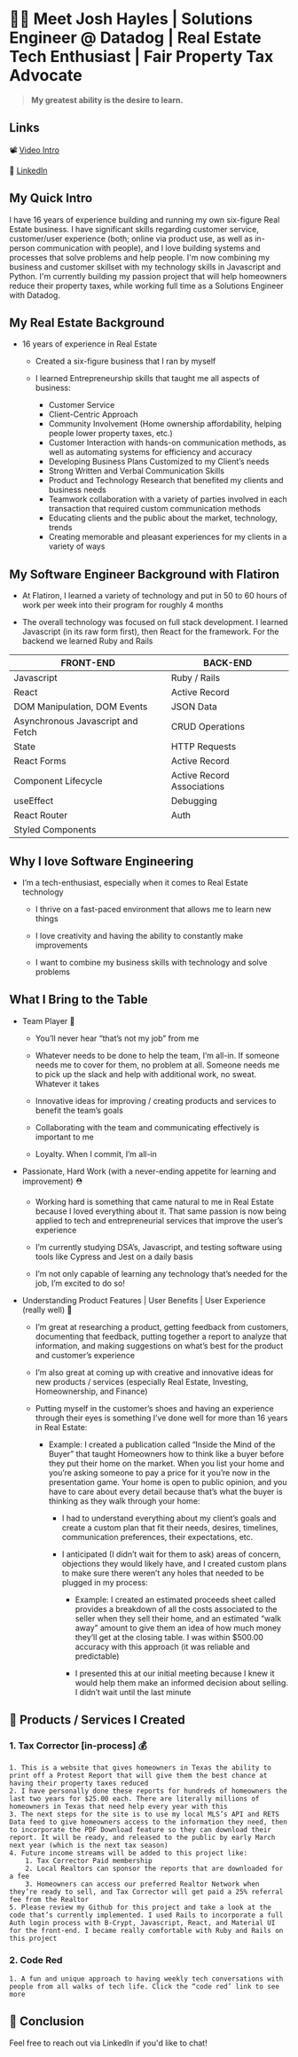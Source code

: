 
# 🙋‍♂️   Meet Josh Hayles  |  Solutions Engineer @ Datadog | Real Estate Tech Enthusiast | Fair Property Tax Advocate
> **My greatest ability is the desire to learn.**

## Links
📽️ [Video Intro](https://www.loom.com/share/0740dba006be41069c14bb9a6c041773?sharedAppSource=personal_library)

🔗 [LinkedIn](https://www.linkedin.com/in/joshhayles/)

## My Quick Intro

I have 16 years of experience building and running my own six-figure Real Estate business. I have significant skills regarding customer service, customer/user experience (both; online via product use, as well as in-person communication with people), and I love building systems and processes that solve problems and help people. I'm now combining my business and customer skillset with my technology skills in Javascript and Python. I'm currently building my passion project that will help homeowners reduce their property taxes, while working full time as a Solutions Engineer with Datadog.


## My Real Estate Background
- 16 years of experience in Real Estate

  - Created a six-figure business that I ran by myself 
  
  - I learned Entrepreneurship skills that taught me all aspects of business:
       - Customer Service
       - Client-Centric Approach
       - Community Involvement (Home ownership affordability, helping people lower property taxes, etc.)
       - Customer Interaction with hands-on communication methods, as well as automating systems for efficiency and accuracy 
       - Developing Business Plans Customized to my Client’s needs
       - Strong Written and Verbal Communication Skills
       - Product and Technology Research that benefited my clients and business needs
       - Teamwork collaboration with a variety of parties involved in each transaction that required custom communication methods
       - Educating clients and the public about the market, technology, trends
       - Creating memorable and pleasant experiences for my clients in a variety of ways


## My Software Engineer Background with Flatiron
- At Flatiron, I learned a variety of technology and put in 50 to 60 hours of work per week into their program for roughly 4 months

- The overall technology was focused on full stack development. I learned Javascript (in its raw form first), then React for the framework. For the backend we learned Ruby and Rails 


| FRONT-END                         | BACK-END                   |
| --------------------------------- | -------------------------- |
| Javascript                        | Ruby / Rails               |
| React                             | Active Record              |
| DOM Manipulation, DOM Events      | JSON Data                  |
| Asynchronous Javascript and Fetch | CRUD Operations            |
| State                             | HTTP Requests              |
| React Forms                       | Active Record              |
| Component Lifecycle               | Active Record Associations |
| useEffect                         | Debugging                  |
| React Router                      | Auth                       |
| Styled Components                 |                            |


## Why I love Software Engineering
- I’m a tech-enthusiast, especially when it comes to Real Estate technology

    - I thrive on a fast-paced environment that allows me to learn new things
    
    - I love creativity and having the ability to constantly make improvements
    
    - I want to combine my business skills with technology and solve problems 
    
    
## What I Bring to the Table
- Team Player  👊 
    - You’ll never hear “that’s not my job” from me
    
    - Whatever needs to be done to help the team, I’m all-in. If someone needs me to cover for them, no problem at all. Someone needs me to pick up the slack and help with additional work, no sweat. Whatever it takes


    - Innovative ideas for improving / creating products and services to benefit the team’s goals


    - Collaborating with the team and communicating effectively is important to me
    
    - Loyalty. When I commit, I’m all-in


- Passionate, Hard Work (with a never-ending appetite for learning and improvement)  ⛑️ 
    - Working hard is something that came natural to me in Real Estate because I loved everything about it. That same passion is now being applied to tech and entrepreneurial services that improve the user’s experience 
    
    - I’m currently studying DSA’s, Javascript, and testing software using tools like Cypress and Jest on a daily basis
    
    - I’m not only capable of learning any technology that’s needed for the job, I’m excited to do so!


- Understanding Product Features | User Benefits | User Experience (really well)  🤗 
    - I’m great at researching a product, getting feedback from customers, documenting that feedback, putting together a report to analyze that information, and making suggestions on what’s best for the product and customer’s experience
    
    - I’m also great at coming up with creative and innovative ideas for new products / services (especially Real Estate, Investing, Homeownership, and Finance)
    
    - Putting myself in the customer’s shoes and having an experience through their eyes is something I’ve done well for more than 16 years in Real Estate:
    
        - Example: I created a publication called “Inside the Mind of the Buyer” that taught Homeowners how to think like a buyer before they put their home on the market. When you list your home and you’re asking someone to pay a price for it you’re now in the presentation game. Your home is open to public opinion, and you have to care about every detail because that’s what the buyer is thinking as they walk through your home:
        
            - I had to understand everything about my client’s goals and create a custom plan that fit their needs, desires, timelines, communication preferences, their expectations, etc.
            
            - I anticipated (I didn’t wait for them to ask) areas of concern, objections they would likely have, and I created custom plans to make sure there weren’t any holes that needed to be plugged in my process:
            
                - Example: I created an estimated proceeds sheet called provides a breakdown of all the costs associated to the seller when they sell their home, and an estimated “walk away” amount to give them an idea of how much money they’ll get at the closing table. I was within $500.00 accuracy with this approach (it was reliable and predictable)
                
                - I presented this at our initial meeting because I knew it would help them make an informed decision about selling. I didn’t wait until the last minute
                
## 👾   Products / Services I Created

### 1. Tax Corrector [in-process]  💰 
    
    1. This is a website that gives homeowners in Texas the ability to print off a Protest Report that will give them the best chance at having their property taxes reduced
    2. I have personally done these reports for hundreds of homeowners the last two years for $25.00 each. There are literally millions of homeowners in Texas that need help every year with this
    3. The next steps for the site is to use my local MLS’s API and RETS Data feed to give homeowners access to the information they need, then to incorporate the PDF Download feature so they can download their report. It will be ready, and released to the public by early March next year (which is the next tax season)
    4. Future income streams will be added to this project like:
        1. Tax Corrector Paid membership
        2. Local Realtors can sponsor the reports that are downloaded for a fee
        3. Homeowners can access our preferred Realtor Network when they’re ready to sell, and Tax Corrector will get paid a 25% referral fee from the Realtor
    5. Please review my Github for this project and take a look at the code that’s currently implemented. I used Rails to incorporate a full Auth login process with B-Crypt, Javascript, React, and Material UI for the front-end. I became really comfortable with Ruby and Rails on this project

### 2. Code Red
    
    1. A fun and unique approach to having weekly tech conversations with people from all walks of tech life. Click the “code red’ link to see more
    
## 🎁  Conclusion

Feel free to reach out via LinkedIn if you'd like to chat!
